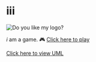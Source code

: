 # iii
![Do you like my logo?](https://5ven.stackstorage.com/public-share/OY6zjnbyT5a9ydj/preview?path=/&mode=thumbnail&size=medium)

_i_ am a game. :video_game:
[Click here to play](https://sven-zo.github.io/iii)

[Click here to view UML](https://drive.google.com/file/d/0B4BY0-Gk5LubSTBXb25iSjNoVGM/view?usp=sharing)
